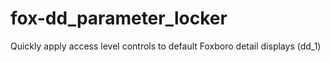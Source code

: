 # fox-dd_parameter_locker
Quickly apply access level controls to default Foxboro detail displays (dd_1) 
 
